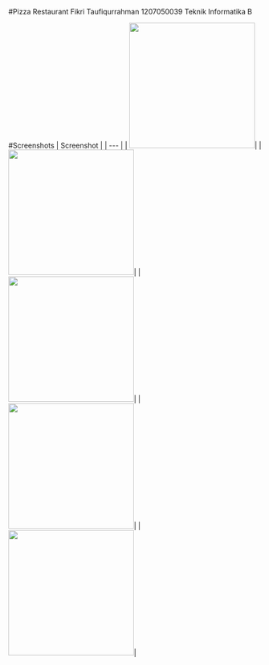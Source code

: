 #Pizza Restaurant
Fikri Taufiqurrahman
1207050039
Teknik Informatika B

#Screenshots
| Screenshot |
| --- |
| <img src="https://github.com/fikritaufiqurrahman/uas-ppam-pizza-restaurant/blob/301558680549004a7193ad422facd31f904747e3/screenshoot/screenshot_20221228_045542.png" width="250">|
| <img src="https://github.com/fikritaufiqurrahman/uas-ppam-pizza-restaurant/tree/master/screenshoot/screenshot_20221228_045708.png" width="250">|
| <img src="https://github.com/fikritaufiqurrahman/uas-ppam-pizza-restaurant/tree/master/screenshoot/screenshot_20221228_045736.png" width="250">|
| <img src="https://github.com/fikritaufiqurrahman/uas-ppam-pizza-restaurant/tree/master/screenshoot/screenshot_20221228_045755.png" width="250">|
| <img src="https://github.com/fikritaufiqurrahman/uas-ppam-pizza-restaurant/tree/master/screenshoot/screenshot_20221228_045824.png" width="250">|
